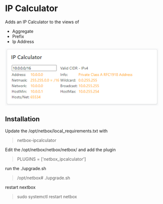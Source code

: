 # IP Calculator

Adds an IP Calculator to the views of
- Aggregate
- Prefix
- Ip Address

![IP Calculator image](docs/images/IPCalculator.png)

## Installation
Update the /opt/netbox/local_requirements.txt with

> netbox-ipcalculator

Edit the /opt/netbox/netbox/netbox/ and add the plugin
> PLUGINS = ['netbox_ipcalculator']

run the ./upgrade.sh 
> /opt/netbox# ./upgrade.sh

restart nextbox
> sudo systemctl restart netbox
